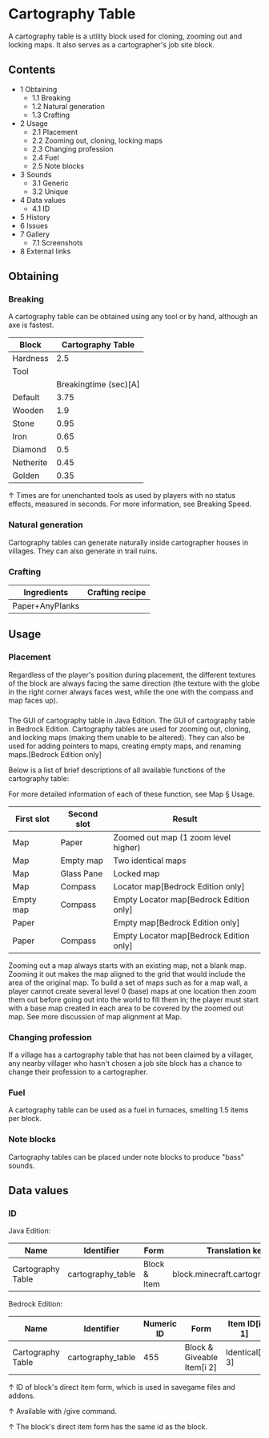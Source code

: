 # Cartography Table
A cartography table is a utility block used for cloning, zooming out and locking maps. It also serves as a cartographer's job site block.

## Contents
- 1 Obtaining
	- 1.1 Breaking
	- 1.2 Natural generation
	- 1.3 Crafting
- 2 Usage
	- 2.1 Placement
	- 2.2 Zooming out, cloning, locking maps
	- 2.3 Changing profession
	- 2.4 Fuel
	- 2.5 Note blocks
- 3 Sounds
	- 3.1 Generic
	- 3.2 Unique
- 4 Data values
	- 4.1 ID
- 5 History
- 6 Issues
- 7 Gallery
	- 7.1 Screenshots
- 8 External links

## Obtaining
### Breaking
A cartography table can be obtained using any tool or by hand, although an axe is fastest.

| Block     | Cartography Table     |
|-----------|-----------------------|
| Hardness  | 2.5                   |
| Tool      |                       |
|           | Breakingtime (sec)[A] |
| Default   | 3.75                  |
| Wooden    | 1.9                   |
| Stone     | 0.95                  |
| Iron      | 0.65                  |
| Diamond   | 0.5                   |
| Netherite | 0.45                  |
| Golden    | 0.35                  |


↑ Times are for unenchanted tools as used by players with no status effects, measured in seconds. For more information, see Breaking Speed.


### Natural generation
Cartography tables can generate naturally inside cartographer houses in villages. They can also generate in trail ruins.

### Crafting
| Ingredients     | Crafting recipe |
|-----------------|-----------------|
| Paper+AnyPlanks |                 |

## Usage
### Placement
Regardless of the player's position during placement, the different textures of the block are always facing the same direction (the texture with the globe in the right corner always faces west, while the one with the compass and map faces up).

### 
The GUI of cartography table in Java Edition.
The GUI of cartography table in Bedrock Edition.
Cartography tables are used for zooming out, cloning, and locking maps (making them unable to be altered). They can also be used for adding pointers to maps, creating empty maps, and renaming maps.‌[Bedrock Edition  only]

Below is a list of brief descriptions of all available functions of the cartography table:

For more detailed information of each of these function, see Map § Usage.

| First slot | Second slot | Result                                    |
|------------|-------------|-------------------------------------------|
| Map        | Paper       | Zoomed out map (1 zoom level higher)      |
| Map        | Empty map   | Two identical maps                        |
| Map        | Glass Pane  | Locked map                                |
| Map        | Compass     | Locator map‌[Bedrock Edition  only]       |
| Empty map  | Compass     | Empty Locator map‌[Bedrock Edition  only] |
| Paper      |             | Empty map‌[Bedrock Edition  only]         |
| Paper      | Compass     | Empty Locator map‌[Bedrock Edition  only] |

Zooming out a map always starts with an existing map, not a blank map. Zooming it out makes the map aligned to the grid that would include the area of the original map. To build a set of maps such as for a map wall, a player cannot create several level 0 (base) maps at one location then zoom them out before going out into the world to fill them in; the player must start with a base map created in each area to be covered by the zoomed out map. See more discussion of map alignment at Map.

### Changing profession
If a village has a cartography table that has not been claimed by a villager, any nearby villager who hasn't chosen a job site block has a chance to change their profession to a cartographer.

### Fuel
A cartography table can be used as a fuel in furnaces, smelting 1.5 items per block.

### Note blocks
Cartography tables can be placed under note blocks to produce "bass" sounds.

## Data values
### ID
Java Edition:

| Name              | Identifier        | Form         | Translation key                   |
|-------------------|-------------------|--------------|-----------------------------------|
| Cartography Table | cartography_table | Block & Item | block.minecraft.cartography_table |

Bedrock Edition:

| Name              | Identifier        | Numeric ID | Form                       | Item ID[i 1]   | Translation key             |
|-------------------|-------------------|------------|----------------------------|----------------|-----------------------------|
| Cartography Table | cartography_table | 455        | Block & Giveable Item[i 2] | Identical[i 3] | tile.cartography_table.name |


↑ ID of block's direct item form, which is used in savegame files and addons.

↑ Available with /give command.

↑ The block's direct item form has the same id as the block.



